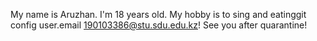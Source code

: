 My name is Aruzhan. I'm 18 years old. My hobby is to sing and eatinggit config user.email 190103386@stu.sdu.edu.kz! See you after quarantine!
